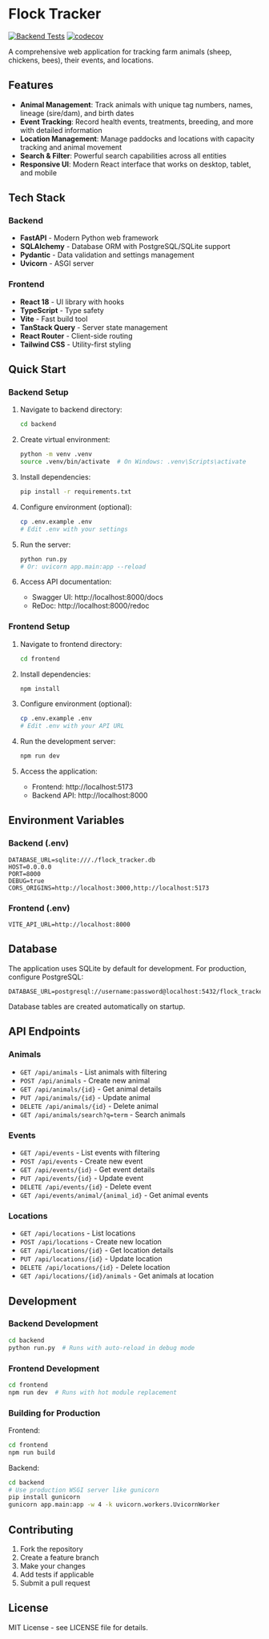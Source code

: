 # Flock Tracker

[![Backend Tests](https://github.com/grubino/flock-tracker/actions/workflows/backend-tests.yml/badge.svg)](https://github.com/grubino/flock-tracker/actions/workflows/backend-tests.yml)
[![codecov](https://codecov.io/gh/grubino/flock-tracker/branch/main/graph/badge.svg)](https://codecov.io/gh/grubino/flock-tracker)

A comprehensive web application for tracking farm animals (sheep, chickens, bees), their events, and locations.

## Features

- **Animal Management**: Track animals with unique tag numbers, names, lineage (sire/dam), and birth dates
- **Event Tracking**: Record health events, treatments, breeding, and more with detailed information
- **Location Management**: Manage paddocks and locations with capacity tracking and animal movement
- **Search & Filter**: Powerful search capabilities across all entities
- **Responsive UI**: Modern React interface that works on desktop, tablet, and mobile

## Tech Stack

### Backend
- **FastAPI** - Modern Python web framework
- **SQLAlchemy** - Database ORM with PostgreSQL/SQLite support
- **Pydantic** - Data validation and settings management
- **Uvicorn** - ASGI server

### Frontend
- **React 18** - UI library with hooks
- **TypeScript** - Type safety
- **Vite** - Fast build tool
- **TanStack Query** - Server state management
- **React Router** - Client-side routing
- **Tailwind CSS** - Utility-first styling

## Quick Start

### Backend Setup

1. Navigate to backend directory:
   ```bash
   cd backend
   ```

2. Create virtual environment:
   ```bash
   python -m venv .venv
   source .venv/bin/activate  # On Windows: .venv\Scripts\activate
   ```

3. Install dependencies:
   ```bash
   pip install -r requirements.txt
   ```

4. Configure environment (optional):
   ```bash
   cp .env.example .env
   # Edit .env with your settings
   ```

5. Run the server:
   ```bash
   python run.py
   # Or: uvicorn app.main:app --reload
   ```

6. Access API documentation:
   - Swagger UI: http://localhost:8000/docs
   - ReDoc: http://localhost:8000/redoc

### Frontend Setup

1. Navigate to frontend directory:
   ```bash
   cd frontend
   ```

2. Install dependencies:
   ```bash
   npm install
   ```

3. Configure environment (optional):
   ```bash
   cp .env.example .env
   # Edit .env with your API URL
   ```

4. Run the development server:
   ```bash
   npm run dev
   ```

5. Access the application:
   - Frontend: http://localhost:5173
   - Backend API: http://localhost:8000

## Environment Variables

### Backend (.env)
```env
DATABASE_URL=sqlite:///./flock_tracker.db
HOST=0.0.0.0
PORT=8000
DEBUG=true
CORS_ORIGINS=http://localhost:3000,http://localhost:5173
```

### Frontend (.env)
```env
VITE_API_URL=http://localhost:8000
```

## Database

The application uses SQLite by default for development. For production, configure PostgreSQL:

```env
DATABASE_URL=postgresql://username:password@localhost:5432/flock_tracker
```

Database tables are created automatically on startup.

## API Endpoints

### Animals
- `GET /api/animals` - List animals with filtering
- `POST /api/animals` - Create new animal
- `GET /api/animals/{id}` - Get animal details
- `PUT /api/animals/{id}` - Update animal
- `DELETE /api/animals/{id}` - Delete animal
- `GET /api/animals/search?q=term` - Search animals

### Events
- `GET /api/events` - List events with filtering
- `POST /api/events` - Create new event
- `GET /api/events/{id}` - Get event details
- `PUT /api/events/{id}` - Update event
- `DELETE /api/events/{id}` - Delete event
- `GET /api/events/animal/{animal_id}` - Get animal events

### Locations
- `GET /api/locations` - List locations
- `POST /api/locations` - Create new location
- `GET /api/locations/{id}` - Get location details
- `PUT /api/locations/{id}` - Update location
- `DELETE /api/locations/{id}` - Delete location
- `GET /api/locations/{id}/animals` - Get animals at location

## Development

### Backend Development
```bash
cd backend
python run.py  # Runs with auto-reload in debug mode
```

### Frontend Development
```bash
cd frontend
npm run dev  # Runs with hot module replacement
```

### Building for Production

Frontend:
```bash
cd frontend
npm run build
```

Backend:
```bash
cd backend
# Use production WSGI server like gunicorn
pip install gunicorn
gunicorn app.main:app -w 4 -k uvicorn.workers.UvicornWorker
```

## Contributing

1. Fork the repository
2. Create a feature branch
3. Make your changes
4. Add tests if applicable
5. Submit a pull request

## License

MIT License - see LICENSE file for details.